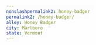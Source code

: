 ```yaml
---
﻿nonslashpermalink2: honey-badger
permalink2: /honey-badger/
alley: Honey Badger
city: Marlboro
state: Vermont
---
```

